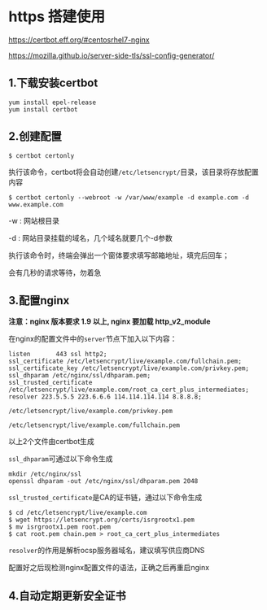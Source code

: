 # https 搭建使用

https://certbot.eff.org/#centosrhel7-nginx

https://mozilla.github.io/server-side-tls/ssl-config-generator/



## 1.下载安装certbot

```
yum install epel-release
yum install certbot
```

## 2.创建配置

```
$ certbot certonly
```

执行该命令，certbot将会自动创建`/etc/letsencrypt/`目录，该目录将存放配置内容

```
$ certbot certonly --webroot -w /var/www/example -d example.com -d www.example.com
```

-w : 网站根目录

-d : 网站目录挂载的域名，几个域名就要几个-d参数

执行该命令时，终端会弹出一个窗体要求填写邮箱地址，填完后回车；

会有几秒的请求等待，勿着急

## 3.配置nginx

**注意：nginx 版本要求 1.9 以上, nginx 要加载 http_v2_module**

在nginx的配置文件中的`server`节点下加入以下内容：

    listen       443 ssl http2;
    ssl_certificate /etc/letsencrypt/live/example.com/fullchain.pem;
    ssl_certificate_key /etc/letsencrypt/live/example.com/privkey.pem;
    ssl_dhparam /etc/nginx/ssl/dhparam.pem;
    ssl_trusted_certificate /etc/letsencrypt/live/example.com/root_ca_cert_plus_intermediates;
    resolver 223.5.5.5 223.6.6.6 114.114.114.114 8.8.8.8;


`/etc/letsencrypt/live/example.com/privkey.pem`

`/etc/letsencrypt/live/example.com/fullchain.pem`

以上2个文件由certbot生成



`ssl_dhparam`可通过以下命令生成

```
mkdir /etc/nginx/ssl
openssl dhparam -out /etc/nginx/ssl/dhparam.pem 2048
```



`ssl_trusted_certificate`是CA的证书链，通过以下命令生成

```
$ cd /etc/letsencrypt/live/example.com
$ wget https://letsencrypt.org/certs/isrgrootx1.pem
$ mv isrgrootx1.pem root.pem
$ cat root.pem chain.pem > root_ca_cert_plus_intermediates
```



`resolver`的作用是解析ocsp服务器域名，建议填写供应商DNS

配置好之后现检测nginx配置文件的语法，正确之后再重启nginx

## 4.自动定期更新安全证书